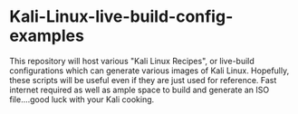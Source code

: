 # Kali-Linux-live-build-config-examples
This repository will host various "Kali Linux Recipes", or live-build configurations which can generate various images of Kali Linux. Hopefully, these scripts will be useful even if they are just used for reference. Fast internet required as well as ample space to build and generate an ISO file....good luck with your Kali cooking.
